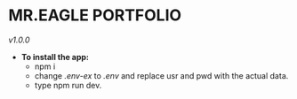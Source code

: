 # MR.EAGLE PORTFOLIO 
_v1.0.0_

* __To install the app:__ 
   - npm i
   - change _.env-ex_ to _*.env*_ and replace usr and pwd with the actual data.
   - type npm run dev.